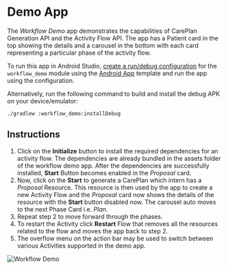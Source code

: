 # Demo App

The *Workflow Demo* app demonstrates the capabilities of CarePlan Generation API and the Activity Flow API. The app has a Patient card in the top showing the details and a carousel in the bottom with each card representing a particular phase of the activity flow.

To run this app in Android Studio, [create a run/debug configuration](https://developer.android.com/studio/run/rundebugconfig) for the `workflow_demo` module using the [Android App](https://developer.android.com/studio/run/rundebugconfig#android-application) template and run the app using the configuration.

Alternatively, run the following command to build and install the debug APK on your device/emulator:

```shell
./gradlew :workflow_demo:installDebug
```

## Instructions
1. Click on the **Initialize** button to install the required dependencies for an activity flow. The dependencies are already bundled in the assets folder of the workflow demo app. After the dependencies are successfully installed, **Start** Button becomes enabled in the _Proposal_ card.
2. Now, click on the **Start** to generate a CarePlan which intern has a _Proposal_ Resource. This resource is then used by the app to create a new Activity Flow and the _Proposal_ card now shows the details of the resource with the **Start** button disabled now. The carousel auto moves to the next Phase Card i.e. _Plan_.
3. Repeat step 2 to move forward through the phases.
4. To restart the Activity click **Restart** Flow that removes all the resources related to the flow and moves the app back to step 2.
5. The overflow menu on the action bar may be used to switch between various Activities supported in the demo app.

![Workflow Demo](workflow_demo_app.gif)
